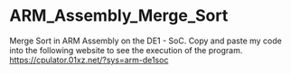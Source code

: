# ARM_Assembly_Merge_Sort
Merge Sort in ARM Assembly on the DE1 - SoC. Copy and paste my code into the following website to see the execution of the program.
https://cpulator.01xz.net/?sys=arm-de1soc
